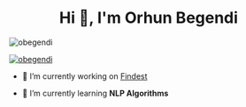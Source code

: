 <h1 align="center">Hi 👋, I'm Orhun Begendi</h1>

<p align="left"> <img src="https://komarev.com/ghpvc/?username=obegendi&label=Profile%20views&color=0e75b6&style=flat" alt="obegendi" /> </p>

<p align="left"> <a href="https://github.com/ryo-ma/github-profile-trophy"><img src="https://github-profile-trophy.vercel.app/?username="obegendi" alt="obegendi" /></a> </p>

- 🔭 I’m currently working on [Findest](https://www.findest.com/)

- 🌱 I’m currently learning **NLP Algorithms**
